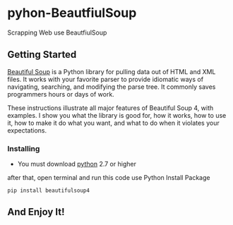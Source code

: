 # pyhon-BeautfiulSoup

Scrapping Web use BeautfiulSoup

## Getting Started

[Beautiful Soup](https://www.crummy.com/software/BeautifulSoup/bs4/doc/) is a Python library for pulling data out of HTML and XML files. It works with your favorite parser to provide idiomatic ways of navigating, searching, and modifying the parse tree. It commonly saves programmers hours or days of work.

These instructions illustrate all major features of Beautiful Soup 4, with examples. I show you what the library is good for, how it works, how to use it, how to make it do what you want, and what to do when it violates your expectations.

### Installing

* You must download [python](https://www.python.org/downloads/) 2.7 or higher 

after that, open terminal and run this code use Python Install Package

```
pip install beautifulsoup4
```

## And Enjoy It!
